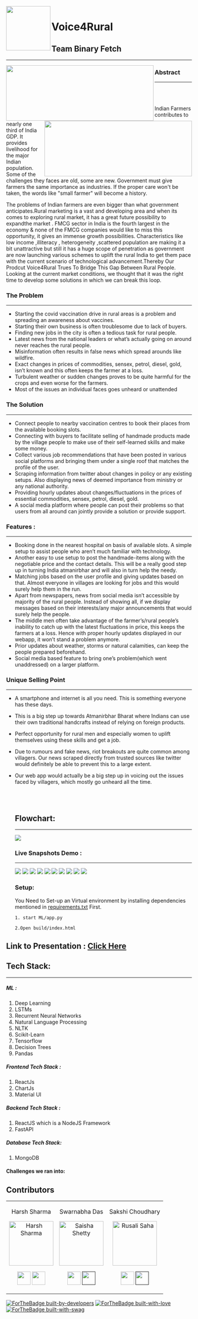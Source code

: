 <img align="left" width="120" height="120" src="https://github.com/sakshi-choudhary/Voice4Rural/blob/hs/dl/Visual%20Content/Main%20Logo.jpeg">


# Voice4Rural
## Team Binary Fetch  


<hr>

<img align="left"  width="400" height="150" src="https://github.com/sakshi-choudhary/Voice4Rural/blob/hs/dl/Visual%20Content/logo%20main.jpeg">
<img align="right" width="400"  height="150" src="https://github.com/sakshi-choudhary/Voice4Rural/blob/hs/dl/Visual%20Content/team%20logo.jpeg">





### **Abstract**

<hr><br><br>

Indian Farmers contributes to nearly one third of India GDP. It provides livelihood for the major Indian population. Some of the challenges they faces are old, some are new. Government must give farmers the same importance as industries. If the proper care won't be taken, the words like "small farmer" will become a history.

The problems of Indian farmers are even bigger than what government anticipates.Rural marketing is a vast and developing area and when its comes to exploring rural market, it has a great future possibility to expandthe market . FMCG sector in India is the fourth largest in the economy & none of the FMCG companies would like to miss this
opportunity, it gives an immense growth possibilities. Characteristics like low income ,illiteracy , heterogeneity ,scattered population are
making it a bit unattractive but still it has a huge scope of penetration as government are now launching various schemes to uplift the rural
India to get them pace with the current scenario of technological advancement.Thereby Our Prodcut Voice4Rural Trues To Bridge This Gap Between Rural People.
<br>
Looking at the current market conditions, we thought that it was the right time to develop some solutions in which we can break this loop.


### **The Problem**

<hr>

  -  Starting the covid vaccination drive in rural areas is a problem and spreading an awareness about vaccines.
  -  Starting their own business is often troublesome due to lack of buyers.
  -  Finding new jobs in the city is often a tedious task for rural people.
  -  Latest news from the national leaders or what’s actually going on around never reaches the rural people.
  -  Misinformation often results in false news which spread arounds like wildfire.
  -  Exact changes in prices of commodities, sensex, petrol, diesel, gold, isn’t known and this often keeps the farmer at a loss.
  -  Turbulent weather or sudden changes proves to be quite harmful for the crops and even worse for the farmers.
  -  Most of the issues an individual faces goes unheard or unattended



### **The Solution**

<hr>

- Connect people to nearby vaccination centres to book their places from the available booking slots.
- Connecting with buyers to facilitate selling of handmade products made by the village people to make use of their self-learned skills and make some money.
- Collect various job recommendations that have been posted in various social platforms and bringing them under a single roof that matches the profile of the user.
- Scraping information from twitter about changes in policy or any existing setups. Also displaying news of deemed importance from ministry or any national authority.
- Providing hourly updates about changes/fluctuations in the prices of essential commodities, sensex, petrol, diesel, gold.
- A social media platform where people can post their problems so that users from all around can jointly provide a solution or provide support.

### **Features :**

<hr>

- Booking done in the nearest hospital on basis of available slots.  A simple setup to assist people who aren’t much familiar with technology.
- Another easy to use setup to post the handmade-items along with the negotiable price and the contact details. This will be a really good step up in turning India atmanirbhar and will also in turn help the needy.
- Matching jobs based on the user profile and giving updates based on that. Almost everyone in villages are looking for jobs and this would surely help them in the run.
- Apart from newspapers, news from social media isn’t accessible by majority of the rural people. Instead of showing all, if we display messages based on their interests/any major announcements that would surely help the people.
- The middle men often take advantage of the farmer’s/rural people’s inability to catch up with the latest fluctuations in price, this keeps the farmers at a loss. Hence with proper hourly updates displayed in our webapp, it won’t stand a problem anymore.
- Prior updates about weather, storms or natural calamities, can keep the people prepared beforehand.
- Social media based feature to bring one’s problem(which went unaddressed) on a larger platform.



### **Unique Selling Point**

<hr>

- A smartphone and internet is all you need. This is something everyone has these days.
- This is a big step up towards Atmanirbhar Bharat where Indians can use their own traditional handcrafts instead of relying on foreign products.
- Perfect opportunity for rural men and especially women to uplift themselves using these skills and get a job.
- Due to rumours and fake news, riot breakouts are quite common among villagers. Our news scraped directly from trusted sources like twitter would definitely be able to prevent this to a large extent.
- Our web app would actually be a big step up in voicing out the issues faced by villagers, which mostly go unheard all the time. 



  <br><br>
  
  ## **Flowchart**:
  
  <hr>
  
  <img align="center" src="https://github.com/sakshi-choudhary/Voice4Rural/blob/hs/dl/Visual%20Content/Flowchart.jpeg">
  
   <br> 
   
  ### Live Snapshots Demo :
  
  <hr>
  
    <img src="https://github.com/sakshi-choudhary/Voice4Rural/blob/hs/dl/Visual%20Content/main%20landing%20eng.jpeg">
    <img src="https://github.com/sakshi-choudhary/Voice4Rural/blob/hs/dl/Visual%20Content/demo%20-%20buy%20ss.jpeg">
    <img src="https://github.com/sakshi-choudhary/Voice4Rural/blob/hs/dl/Visual%20Content/demo%20book%20slot%20ss.jpeg">
    <img src="https://github.com/sakshi-choudhary/Voice4Rural/blob/hs/dl/Visual%20Content/demo-jobs%20find%20ss.jpeg">
    <img src="https://github.com/sakshi-choudhary/Voice4Rural/blob/hs/dl/Visual%20Content/demo-vaacine%20slot%20ss.jpeg">
    <img src="https://github.com/sakshi-choudhary/Voice4Rural/blob/hs/dl/Visual%20Content/shop%20areana.jpeg">
    <img src="https://github.com/sakshi-choudhary/Voice4Rural/blob/hs/dl/Visual%20Content/twitter%20based%20news.jpeg">
    <img src="https://github.com/sakshi-choudhary/Voice4Rural/blob/hs/dl/Visual%20Content/ml%20ss.jpeg">
    <img src="https://github.com/sakshi-choudhary/Voice4Rural/blob/hs/dl/Visual%20Content/Multilinugal%20ss-2%20landing.jpeg">
    <img src="https://github.com/sakshi-choudhary/Voice4Rural/blob/hs/dl/Visual%20Content/Multilinugal%20ss.jpeg">
  
  ### Setup:
  You Need to Set-up an Virtual environment by installing dependencies mentioned in [requirements.txt]() First.
  
  ```
  1. start ML/app.py
  
  2.Open build/index.html
  
  ```
  
## **Link to Presentation** : [Click Here]()

## **Tech Stack:**

<hr>


##### ML :

  1.	Deep Learning
  2.	LSTMs
  3.	Recurrent Neural Networks
  4.	Natural Language Processing
  5.	NLTK
  6.	Scikit-Learn
  7.	Tensorflow
  8.  Decision Trees
  9.  Pandas

##### Frontend Tech Stack :

1. ReactJs
2. ChartJs
3. Material UI


##### Backend Tech Stack :


1. ReactJS which is a NodeJS Framework
2. FastAPI

##### Database Tech Stack:

1. MongoDB




   
     
 
  #### Challenges we ran into:


  
  
  ## Contributors

<table>
<tr align="center">




<td>

Harsh Sharma

<p align="center">
<img src = "https://avatars.githubusercontent.com/harshgeek4coder"  height="120" alt="Harsh Sharma">
</p>
<p align="center">
<a href = "https://github.com/harshgeek4coder"><img src = "http://www.iconninja.com/files/241/825/211/round-collaboration-social-github-code-circle-network-icon.svg" width="36" height = "36"/></a>
<a href = "https://www.linkedin.com/in/harsh-sharma-484a4ab6/">
<img src = "http://www.iconninja.com/files/863/607/751/network-linkedin-social-connection-circular-circle-media-icon.svg" width="36" height="36"/>
</a>
</p>
</td>


<td>

Swarnabha Das

<p align="center">
<img src = "https://avatars.githubusercontent.com/sd2001"  height="120" alt="Saisha Shetty">
</p>
<p align="center">
<a href = "https://github.com/sd2001"><img src = "http://www.iconninja.com/files/241/825/211/round-collaboration-social-github-code-circle-network-icon.svg" width="36" height = "36"/></a>
<a href = "">
<img src = "http://www.iconninja.com/files/863/607/751/network-linkedin-social-connection-circular-circle-media-icon.svg" width="36" height="36"/>
</a>
</p>
</td>

<td>

Sakshi Choudhary

<p align="center">
<img src = "https://avatars.githubusercontent.com/sakshi-choudhary"  height="120" alt="Rusali Saha">
</p>
<p align="center">
<a href = "https://github.com/sakshi-choudhary"><img src = "http://www.iconninja.com/files/241/825/211/round-collaboration-social-github-code-circle-network-icon.svg" width="36" height = "36"/></a>
<a href = "">
<img src = "http://www.iconninja.com/files/863/607/751/network-linkedin-social-connection-circular-circle-media-icon.svg" width="36" height="36"/>
</a>
</p>
</td>






  </table>
</tr>
  </table>
  
  <p align="center">
  
   [![ForTheBadge built-by-developers](http://ForTheBadge.com/images/badges/built-by-developers.svg)](https://github.com/saxenabhishek/MonPrix/)
   [![ForTheBadge built-with-love](http://ForTheBadge.com/images/badges/built-with-love.svg)](https://github.com/saxenabhishek/MonPrix/)
   [![ForTheBadge built-with-swag](http://ForTheBadge.com/images/badges/built-with-swag.svg)](https://github.com/saxenabhishek/MonPrix/)
   </p>
